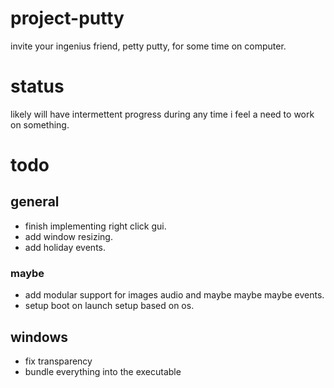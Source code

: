 # project-putty
invite your ingenius friend, petty putty, for some time on computer.

# status
likely will have intermettent progress during any time i feel a need to work on something. 

# todo 
## general ##
* finish implementing right click gui.
* add window resizing.
* add holiday events.

### maybe ###
* add modular support for images audio and maybe maybe maybe events.
* setup boot on launch setup based on os.

## windows ##
* fix transparency
* bundle everything into the executable

